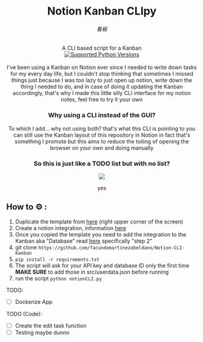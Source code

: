 <div align="center">
  <h1>Notion Kanban CLIpy</h1>
  <div align= "center">
    <h6>看板</h6>
  </div>
  <div align= "center">
    A CLI based script for a Kanban
  </div>
  <div align= "center">
    <a href="tox.ini"><img src="https://img.shields.io/pypi/pyversions/notion-client" alt="Supported Python Versions"></a>
  </div>
</div>
</br>

<div align= "center">
I've been using a Kanban on Notion ever since I needed to write down tasks for my every day life, but I couldn't stop thinking that sometimes I missed things just because I was too lazy to just open up notion, write down the thing I needed to do, and in case of doing it updating the Kanban accordingly, that's why I made this little silly CLI interface for my notion notes, feel free to try it your own    
</div>

<div align="center">
  <h3>Why using a CLI instead of the GUI?</h3>
    <p>To which I add... why not using both? that's what this CLI is pointing to you can still use the Kanban layout of this repository in Notion in fact that's something I promote but this aims to reduce the toiling of opening the browser on your own and doing manually </p>
</div align= "center">

<div align="center">
  <h3>So this is just like a TODO list but with no list?</h3>
    <img src="https://i.imgur.com/v1q728w.png">
    <p>yes</p>
</div align= "center">

## How to ⚙️ :
1. Duplicate the template from [here](https://boundless-heather-d8e.notion.site/63cd54d3b2254b02b9f258c52e38400a?v=8df3f9fdd3f446c8b2d89c794e29fd81) (right upper corner of the screen)
2. Create a notion integration, information [here](https://www.notion.so/my-integrations)
3. Once you copied the template you need to add the integration to the Kanban aka "Database" read [here](https://www.notion.so/my-integrations) specifically "step 2"
4. git clone `https://github.com/facundomartinezabeldano/Notion-CLI-Kanban`
5. `pip install -r requirements.txt`
6. The script will ask for your API key and database ID only the first time **MAKE SURE** to add those in src/userdata.json before running
7. run the script `python notionCLI.py`


TODO:
- [ ] Dockerize App

TODO (Code):
- [ ] Create the edit task function
- [ ] Testing maybe dunno
